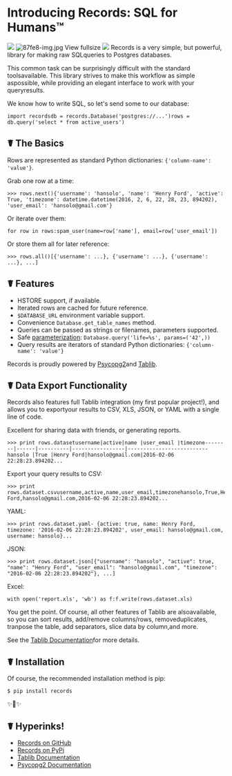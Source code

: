 # Introducing Records: SQL for Humans™

 ![](https://images.squarespace-cdn.com/content/v1/665498111876725f7613f1e6/1719666521244-CB274HKKRV8TKXMXTN79/e44c8-img.jpg)      ![87fe8-img.jpg](http://images.squarespace-cdn.com/content/v1/665498111876725f7613f1e6/1719666457399-LVQPUG8L3BGBS81NW7AE/2f778-87fe8-img.jpg)      View fullsize ![](http://images.squarespace-cdn.com/content/v1/665498111876725f7613f1e6/1719666472797-RH5Y7RNOZNEH49S6KSW2/2ab21-6d868-image-asset.jpeg)   Records is a very simple, but powerful, library for making raw SQLqueries to Postgres databases.

 This common task can be surprisingly difficult with the standard toolsavailable. This library strives to make this workflow as simple aspossible, while providing an elegant interface to work with your queryresults.

 We know how to write SQL, so let's send some to our database:


```
import recordsdb = records.Database('postgres://...')rows = db.query('select * from active_users')
```
 ## ☤ The Basics

 Rows are represented as standard Python dictionaries: `{'column-name': 'value'}`.

 Grab one row at a time:


```
>>> rows.next(){'username': 'hansolo', 'name': 'Henry Ford', 'active': True, 'timezone': datetime.datetime(2016, 2, 6, 22, 28, 23, 894202), 'user_email': 'hansolo@gmail.com'}
```
 Or iterate over them:


```
for row in rows:spam_user(name=row['name'], email=row['user_email'])
```
 Or store them all for later reference:


```
>>> rows.all()[{'username': ...}, {'username': ...}, {'username': ...}, ...]
```
 ## ☤ Features

 * HSTORE support, if available.
* Iterated rows are cached for future reference.
* `$DATABASE_URL` environment variable support.
* Convenience `Database.get_table_names` method.
* Queries can be passed as strings or filenames, parameters supported.
* Safe [parameterization](http://initd.org/psycopg/docs/usage.html): `Database.query('life=%s', params=('42',))`
* Query results are iterators of standard Python dictionaries: `{'column-name': 'value'}`

 Records is proudly powered by [Psycopg2](https://pypi.python.org/pypi/psycopg2)and [Tablib](http://docs.python-tablib.org/en/latest/).

 ## ☤ Data Export Functionality

 Records also features full Tablib integration (my first popular project!), and allows you to exportyour results to CSV, XLS, JSON, or YAML with a single line of code.

 Excellent for sharing data with friends, or generating reports.


```
>>> print rows.datasetusername|active|name |user_email |timezone--------|------|----------|-----------------|--------------------------hansolo |True |Henry Ford|hansolo@gmail.com|2016-02-06 22:28:23.894202...
```
 Export your query results to CSV:


```
>>> print rows.dataset.csvusername,active,name,user_email,timezonehansolo,True,Henry Ford,hansolo@gmail.com,2016-02-06 22:28:23.894202...
```
 YAML:


```
>>> print rows.dataset.yaml- {active: true, name: Henry Ford, timezone: '2016-02-06 22:28:23.894202', user_email: hansolo@gmail.com, username: hansolo}...
```
 JSON:


```
>>> print rows.dataset.json[{"username": "hansolo", "active": true, "name": "Henry Ford", "user_email": "hansolo@gmail.com", "timezone": "2016-02-06 22:28:23.894202"}, ...]
```
 Excel:


```
with open('report.xls', 'wb') as f:f.write(rows.dataset.xls)
```
 You get the point. Of course, all other features of Tablib are alsoavailable, so you can sort results, add/remove columns/rows, removeduplicates, tranpose the table, add separators, slice data by column,and more.

 See the [Tablib Documentation](http://docs.python-tablib.org/en/latest/)for more details.

 ## ☤ Installation

 Of course, the recommended installation method is pip:


```
$ pip install records
```
 ✨🍰✨

 ## ☤ Hyperinks!

 * [Records on GitHub](https://github.com/kennethreitz/records)
* [Records on PyPi](https://pypi.python.org/pypi/records/)
* [Tablib Documentation](http://docs.python-tablib.org/en/latest/)
* [Psycopg2 Documentation](http://initd.org/psycopg/docs/)
